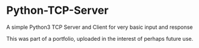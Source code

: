 # Python-TCP-Server
A simple Python3 TCP Server and Client for very basic input and response

This was part of a portfolio, uploaded in the interest of perhaps future use.
